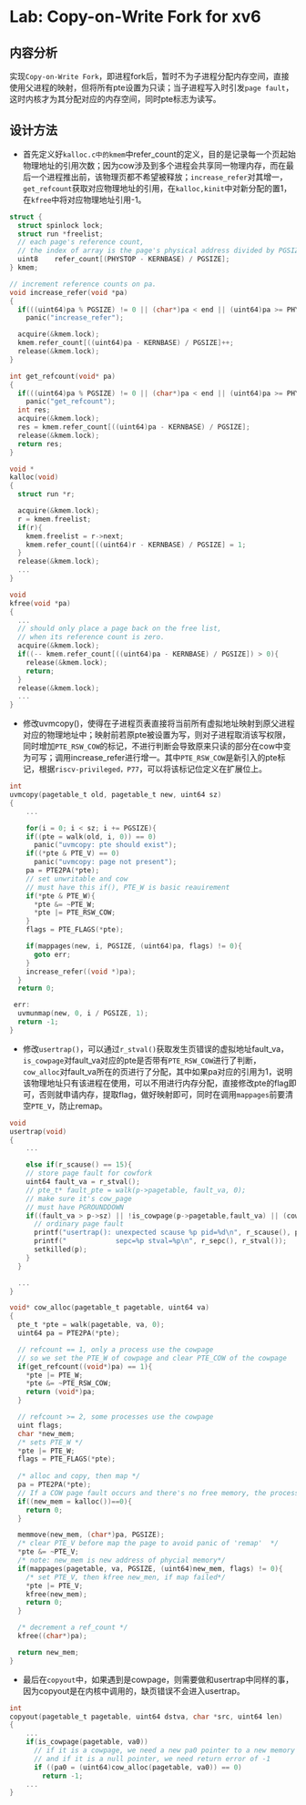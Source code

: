 # Lab: Copy-on-Write Fork for xv6

## 内容分析
实现`Copy-on-Write Fork`，即进程fork后，暂时不为子进程分配内存空间，直接使用父进程的映射，但将所有pte设置为只读；当子进程写入时引发`page fault`，这时内核才为其分配对应的内存空间，同时pte标志为读写。

## 设计方法 
- 首先定义好`kalloc.c中的kmem`中refer_count的定义，目的是记录每一个页起始物理地址的引用次数；因为cow涉及到多个进程会共享同一物理内存，而在最后一个进程推出前，该物理页都不希望被释放；`increase_refer`对其增一，`get_refcount`获取对应物理地址的引用，在`kalloc,kinit`中对新分配的置1，在`kfree`中将对应物理地址引用-1。
```C
struct {
  struct spinlock lock;
  struct run *freelist;
  // each page's reference count, 
  // the index of array is the page's physical address divided by PGSIZE
  uint8    refer_count[(PHYSTOP - KERNBASE) / PGSIZE];
} kmem;

// increment reference counts on pa.
void increase_refer(void *pa)
{
  if(((uint64)pa % PGSIZE) != 0 || (char*)pa < end || (uint64)pa >= PHYSTOP)
    panic("increase_refer");

  acquire(&kmem.lock);
  kmem.refer_count[((uint64)pa - KERNBASE) / PGSIZE]++;
  release(&kmem.lock);
}

int get_refcount(void* pa)
{
  if(((uint64)pa % PGSIZE) != 0 || (char*)pa < end || (uint64)pa >= PHYSTOP)
    panic("get_refcount");
  int res;
  acquire(&kmem.lock);
  res = kmem.refer_count[((uint64)pa - KERNBASE) / PGSIZE];
  release(&kmem.lock);
  return res;
}

void *
kalloc(void)
{
  struct run *r;

  acquire(&kmem.lock);
  r = kmem.freelist;
  if(r){
    kmem.freelist = r->next;
    kmem.refer_count[((uint64)r - KERNBASE) / PGSIZE] = 1;
  }  
  release(&kmem.lock);
  ...
}

void
kfree(void *pa)
{
  ...
  // should only place a page back on the free list,
  // when its reference count is zero. 
  acquire(&kmem.lock); 
  if((-- kmem.refer_count[((uint64)pa - KERNBASE) / PGSIZE]) > 0){
    release(&kmem.lock);
    return;
  }
  release(&kmem.lock);
  ...
}
```
- 修改uvmcopy()，使得在子进程页表直接将当前所有虚拟地址映射到原父进程对应的物理地址中；映射前若原pte被设置为写，则对子进程取消该写权限，同时增加`PTE_RSW_COW`的标记，不进行判断会导致原来只读的部分在cow中变为可写；调用increase_refer进行增一。其中`PTE_RSW_COW`是新引入的pte标记，根据`riscv-privileged，P77`，可以将该标记位定义在扩展位上。
```C
int
uvmcopy(pagetable_t old, pagetable_t new, uint64 sz)
{
    ...

    for(i = 0; i < sz; i += PGSIZE){
    if((pte = walk(old, i, 0)) == 0)
      panic("uvmcopy: pte should exist");
    if((*pte & PTE_V) == 0)
      panic("uvmcopy: page not present");
    pa = PTE2PA(*pte);
    // set unwritable and cow
    // must have this if(), PTE_W is basic reauirement
    if(*pte & PTE_W){
      *pte &= ~PTE_W;
      *pte |= PTE_RSW_COW;
    }
    flags = PTE_FLAGS(*pte);

    if(mappages(new, i, PGSIZE, (uint64)pa, flags) != 0){
      goto err;
    }
    increase_refer((void *)pa);
  }
  return 0;

 err:
  uvmunmap(new, 0, i / PGSIZE, 1);
  return -1;
}
```

- 修改`usertrap()`，可以通过`r_stval()`获取发生页错误的虚拟地址fault_va，`is_cowpage`对fault_va对应的pte是否带有`PTE_RSW_COW`进行了判断，`cow_alloc`对fault_va所在的页进行了分配，其中如果pa对应的引用为1，说明该物理地址只有该进程在使用，可以不用进行内存分配，直接修改pte的flag即可，否则就申请内存，提取flag，做好映射即可，同时在调用`mappages`前要清空`PTE_V`，防止remap。
```C
void
usertrap(void)
{
    ...

    else if(r_scause() == 15){
    // store page fault for cowfork
    uint64 fault_va = r_stval();
    // pte_t* fault_pte = walk(p->pagetable, fault_va, 0);
    // make sure it's cow_page
    // must have PGROUNDDOWN
    if((fault_va > p->sz) || !is_cowpage(p->pagetable,fault_va) || (cow_alloc(p->pagetable, PGROUNDDOWN(fault_va)) == 0)){
      // ordinary page fault
      printf("usertrap(): unexpected scause %p pid=%d\n", r_scause(), p->pid);
      printf("            sepc=%p stval=%p\n", r_sepc(), r_stval());
      setkilled(p);
    }
  }

  ...
}

void* cow_alloc(pagetable_t pagetable, uint64 va)
{
  pte_t *pte = walk(pagetable, va, 0);
  uint64 pa = PTE2PA(*pte);

  // refcount == 1, only a process use the cowpage
  // so we set the PTE_W of cowpage and clear PTE_COW of the cowpage
  if(get_refcount((void*)pa) == 1){
    *pte |= PTE_W;
    *pte &= ~PTE_RSW_COW;
    return (void*)pa;
  }

  // refcount >= 2, some processes use the cowpage
  uint flags;
  char *new_mem;
  /* sets PTE_W */
  *pte |= PTE_W;
  flags = PTE_FLAGS(*pte);
  
  /* alloc and copy, then map */
  pa = PTE2PA(*pte);
  // If a COW page fault occurs and there's no free memory, the process should be killed.
  if((new_mem = kalloc())==0){
    return 0;
  }

  memmove(new_mem, (char*)pa, PGSIZE);
  /* clear PTE_V before map the page to avoid panic of 'remap'  */
  *pte &= ~PTE_V;
  /* note: new_mem is new address of phycial memory*/
  if(mappages(pagetable, va, PGSIZE, (uint64)new_mem, flags) != 0){
    /* set PTE_V, then kfree new_men, if map failed*/
    *pte |= PTE_V;
    kfree(new_mem);
    return 0;
  }

  /* decrement a ref_count */
  kfree((char*)pa);

  return new_mem;
}
```

- 最后在`copyout`中，如果遇到是cowpage，则需要做和usertrap中同样的事，因为copyout是在内核中调用的，缺页错误不会进入usertrap。
```C
int
copyout(pagetable_t pagetable, uint64 dstva, char *src, uint64 len)
{
    ...
    if(is_cowpage(pagetable, va0))
      // if it is a cowpage, we need a new pa0 pointer to a new memory
      // and if it is a null pointer, we need return error of -1
      if ((pa0 = (uint64)cow_alloc(pagetable, va0)) == 0)
        return -1;
    ...
}
```